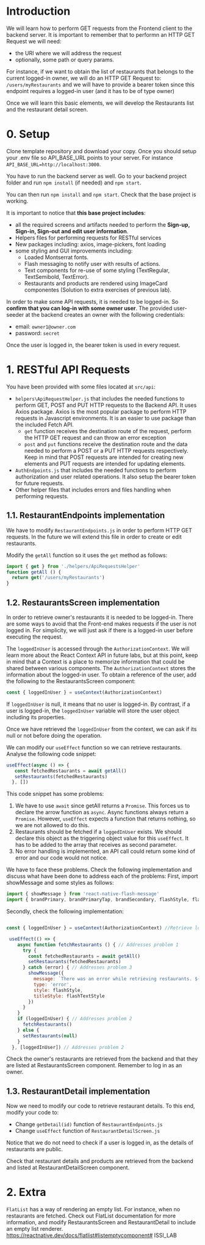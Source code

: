 # Introduction
We will learn how to perform GET requests from the Frontend client to the backend server. It is important to remember that to performn an HTTP GET Request we will need:
* the URI where we will address the request
* optionally, some path or query params.

For instance, if we want to obtain the list of restaurants that belongs to the current logged-in owner, we will do an HTTP GET Request to: `/users/myRestaurants` and we will have to provide a bearer token since this endpoint requires a logged-in user (and it has to be of type owner)

Once we will learn this basic elements, we will develop the Restaurants list and the restaurant detail screen.

# 0. Setup
Clone template repository and download your copy. Once you should setup your .env file so API_BASE_URL points to your server. For instance `API_BASE_URL=http://localhost:3000`.

You have to run the backend server as well. Go to your backend project folder and run `npm install` (if needed) and `npm start`.

You can then run `npm install` and `npm start`. Check that the base project is working.

It is important to notice that **this base project includes**:
* all the required screens and artifacts needed to perform the **Sign-up, Sign-in, Sign-out and edit user information**.
* Helpers files for performing requests for RESTful services
* New packages including: axios, image-pickers, font loading
* some styling and GUI improvements including:
  * Loaded Montserrat fonts.
  * Flash messaging to notify user with results of actions.
  * Text components for re-use of some styling (TextRegular, TextSemibold, TextError).
  * Restaurants and products are rendered using ImageCard componentes (Solution to extra exercises of previous lab).

In order to make some API requests, it is needed to be logged-in. So **confirm that you can log-in with some owner user**. The provided user-seeder at the backend creates an owner with the following credentials:
* email: `owner1@owner.com`
* password: `secret`

Once the user is logged in, the bearer token is used in every request.

# 1. RESTful API Requests
You have been provided with some files located at `src/api`:
* `helpers\ApiRequestHelper.js` that includes the needed functions to perform GET, POST and PUT HTTP requests to the Backend API. It uses Axios package. Axios is the most popular package to perform HTTP requests in Javascript environments. It is an easier to use package than the included Fetch API.
  * `get` function receives the destination route of the request, perform the HTTP GET request and can throw an error exception
  * `post` and `put` functions receive the destination route and the data needed to perform a POST or a PUT HTTP requests respectively. Keep in mind that POST requests are intended for creating new elements and PUT requests are intended for updating elements.
* `AuthEndpoints.js` that includes the needed functions to perform authorization and user related operations. It also setup the bearer token for future requests.
* Other helper files that includes errors and files handling when performing requests.

## 1.1. RestaurantEndpoints implementation
We have to modify `RestaurantEndpoints.js` in order to perform HTTP GET requests. In the future we will extend this file in order to create or edit restaurants.

Modify the `getAll` function so it uses the `get` method as follows:
```Javascript
import { get } from './helpers/ApiRequestsHelper'
function getAll () {
  return get('/users/myRestaurants')
}
```

## 1.2. RestaurantsScreen implementation
In order to retrieve owner's restaurants it is needed to be logged-in. There are some ways to avoid that the Front-end makes requests if the user is not logged in. For simplicity, we will just ask if there is a logged-in user before executing the request.

The `loggedInUser` is accessed through the `AuthorizationContext`. We will learn more about the React Context API in future labs, but at this point, keep in mind that a Context is a place to memorize information that could be shared between various components. The `AuthorizationContext` stores the information about the logged-in user. To obtain a reference of the user, add the following to the RestaurantsScreen component:
```JavaScript
const { loggedInUser } = useContext(AuthorizationContext)
```
If `loggedInUser` is null, it means that no user is logged-in. By contrast, if a user is logged-in, the `loggedInUser` variable will store the user object including its properties.

Once we have retrieved the `loggedInUser` from the context, we can ask if its null or not before doing the operation.

We can modify our `useEffect` function so we can retrieve restaurants. Analyse the following code snippet:
```Javascript
useEffect(async () => {
   const fetchedRestaurants = await getAll()
   setRestaurants(fetchedRestaurants)
  }, [])
```
This code snippet has some problems:
1) We have to use `await` since getAll returns a `Promise`. This forces us to declare the arrow function as `async`. Async functions always return a `Promise`. However, `useEffect` expects a function that returns nothing, so we are not allowed to do this.
2) Restaurants should be fetched if a `loggedInUser` exists. We should declare this object as the triggering object value for this `useEffect`. It has to be added to the array that receives as second parameter.
3) No error handling is implemented, an API call could return some kind of error and our code would not notice.

We have to face these problems. Check the following implementation and discuss what have been done to address each of the problems:
First, import showMessage and some styles as follows:
```Javascript
import { showMessage } from 'react-native-flash-message'
import { brandPrimary, brandPrimaryTap, brandSecondary, flashStyle, flashTextStyle } from '../../styles/GlobalStyles'

```
Secondly, check the following implementation:

```Javascript

const { loggedInUser } = useContext(AuthorizationContext) //Retrieve loggedInUser from Context

 useEffect(() => {
    async function fetchRestaurants () { // Addresses problem 1
      try {
        const fetchedRestaurants = await getAll()
        setRestaurants(fetchedRestaurants)
      } catch (error) { // Addresses problem 3
        showMessage({
          message: `There was an error while retrieving restaurants. ${error} `,
          type: 'error',
          style: flashStyle,
          titleStyle: flashTextStyle
        })
      }
    }
    if (loggedInUser) { // Addresses problem 2
      fetchRestaurants()
    } else {
      setRestaurants(null)
    }
  }, [loggedInUser]) // Addresses problem 2
```
Check the owner's restaurants are retrieved from the backend and that they are listed at RestaurantsScreen component. Remember to log in as an owner.

## 1.3. RestaurantDetail implementation
Now we need to modify our code to retrieve restaurant details. To this end, modify your code to:
* Change `getDetail(id)` function of `RestaurantEndpoints.js`
* Change `useEffect` function of `RestaurantDetailScreen.js`

Notice that we do not need to check if a user is logged in, as the details of restaurants are public.

Check that restaurant details and products are retrieved from the backend and listed at RestaurantDetailScreen component.

# 2. Extra
`FlatList` has a way of rendering an empty list. For instance, when no restaurants are fetched. Check out FlatList documentation for more information, and modify RestaurantsScreen and RestaurantDetail to include an empty list renderer. https://reactnative.dev/docs/flatlist#listemptycomponent#   I S S I _ L A B 
 
 